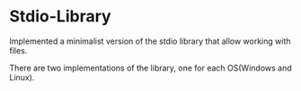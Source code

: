 # Stdio-Library


Implemented a minimalist version of the stdio library that allow working with files.

There are two implementations of the library, one for each OS(Windows and Linux).
